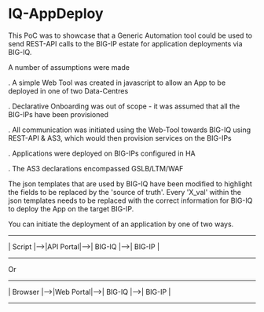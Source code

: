 # IQ-AppDeploy
This PoC was to showcase that a Generic Automation tool could be used to send REST-API calls to the BIG-IP estate for application deployments via BIG-IQ.

A number of assumptions were made

. A simple Web Tool was created in javascript to allow an App to be deployed in one of two Data-Centres

. Declarative Onboarding was out of scope - it was assumed that all the BIG-IPs have been provisioned

. All communication was initiated using the Web-Tool towards BIG-IQ using REST-API & AS3, which would then provision services on the BIG-IPs

. Applications were deployed on BIG-IPs configured in HA

. The AS3 declarations encompassed GSLB/LTM/WAF

The json templates that are used by BIG-IQ have been modified to highlight the fields to be replaced by the 'source of truth'. Every 'X_val' within the json templates needs to be replaced with the correct information for BIG-IQ to deploy the App on the target BIG-IP.

You can initiate the deployment of an application by one of two ways.

 --------     ----------     --------     --------
| Script |-->|API Portal|-->| BIG-IQ |-->| BIG-IP |
 --------     ----------     --------     --------
Or
 ---------     ----------     --------     --------
| Browser |-->|Web Portal|-->| BIG-IQ |-->| BIG-IP |
 ---------     ----------     --------     --------




 
